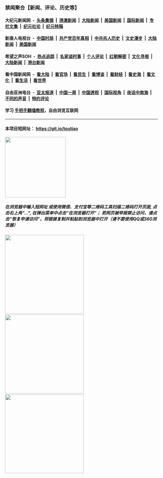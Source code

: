### 禁闻聚合【新闻、评论、历史等】

#### 大纪元新闻网 &nbsp;-&nbsp; [头条集锦](indexes/E头条集锦.md?t=02121122) &nbsp;|&nbsp; [港澳新闻](indexes/E港澳新闻.md?t=02121122)  &nbsp;|&nbsp; [大陆新闻](indexes/E大陆新闻.md?t=02121122) &nbsp;|&nbsp; [美国新闻](indexes/E美国新闻.md?t=02121122) &nbsp;|&nbsp; [国际新闻](indexes/E国际新闻.md?t=02121122) &nbsp;|&nbsp; [专栏文集](indexes/E专栏文集.md?t=02121122) &nbsp;|&nbsp; [纪元社论](indexes/E纪元社论.md?t=02121122) &nbsp;|&nbsp; [纪元特稿](indexes/E纪元特稿.md?t=02121122) 

#### 新唐人电视台 &nbsp;-&nbsp; [中国时局](indexes/N中国时局.md?t=02121122) &nbsp;|&nbsp; [共产党百年真相](indexes/N共产党百年真相.md?t=02121122) &nbsp;|&nbsp; [中共杀人历史](indexes/N中共杀人历史.md?t=02121122) &nbsp;|&nbsp; [文史漫步](indexes/N文史漫步.md?t=02121122) &nbsp;|&nbsp; [大陆新闻](indexes/N大陆新闻.md?t=02121122) &nbsp;|&nbsp; [美国新闻](indexes/N美国新闻.md?t=02121122)

#### 希望之声SOH &nbsp;-&nbsp; [热点追踪](indexes/H热点追踪.md?t=02121122) &nbsp;|&nbsp; [名家谈时事](indexes/H名家谈时事.md?t=02121122) &nbsp;|&nbsp; [个人评论](indexes/H个人评论.md?t=02121122)  &nbsp;|&nbsp; [红朝解密](indexes/H红朝解密.md?t=02121122) &nbsp;|&nbsp; [文化寻根](indexes/H文化寻根.md?t=02121122) &nbsp;|&nbsp; [大陆新闻](indexes/H大陆新闻.md?t=02121122) &nbsp;|&nbsp; [港台新闻](indexes/H港台新闻.md?t=02121122)

#### 看中国新闻网 &nbsp;-&nbsp; [看大陆](indexes/S看大陆.md?t=02121122) &nbsp;|&nbsp; [看官场](indexes/S看官场.md?t=02121122) &nbsp;|&nbsp; [看民生](indexes/S看民生.md?t=02121122)  &nbsp;|&nbsp; [看博谈](indexes/S看博谈.md?t=02121122) &nbsp;|&nbsp; [看财经](indexes/S看财经.md?t=02121122) &nbsp;|&nbsp; [看史海](indexes/S看史海.md?t=02121122) &nbsp;|&nbsp; [看文化](indexes/S看文化.md?t=02121122) &nbsp;|&nbsp; [看生活](indexes/S看生活.md?t=02121122) &nbsp;|&nbsp; [看世界](indexes/S看世界.md?t=02121122)

#### 自由亚洲电台 &nbsp;-&nbsp; [亚太报道](indexes/R亚太报道.md?t=02121122) &nbsp;|&nbsp; [中国一周](indexes/R中国一周.md?t=02121122) &nbsp;|&nbsp; [中国透视](indexes/R中国透视.md?t=02121122)  &nbsp;|&nbsp; [国际视角](indexes/R国际视角.md?t=02121122) &nbsp;|&nbsp; [夜话中南海](indexes/R夜话中南海.md?t=02121122) &nbsp;|&nbsp; [不同的声音](indexes/R不同的声音.md?t=02121122) &nbsp;|&nbsp; [特约评论](indexes/R特约评论.md?t=02121122)

#### 学习 [手把手翻墙教程](https://github.com/gfw-breaker/guides/wiki)，自由浏览互联网

----

#### 本项目短网址： https://git.io/toutiao
<img src="https://raw.githubusercontent.com/gfw-breaker/banned-news/master/scripts/img/qr.png" width="200px"/>  

##### 在浏览器中输入短网址 或使用微信、支付宝等二维码工具扫描二维码打开页面, 点击右上角"...", 在弹出菜单中点击“在浏览器打开”； 若网页被举报禁止访问，请点击“恢复申请访问”，将链接复制并粘贴到浏览器中打开（请不要使用QQ或360浏览器）

<img src="https://raw.githubusercontent.com/gfw-breaker/banned-news/master/scripts/img/1.png" width="260px"/> &nbsp; <img src="https://raw.githubusercontent.com/gfw-breaker/banned-news/master/scripts/img/2.png" width="260px"/> &nbsp; <img src="https://raw.githubusercontent.com/gfw-breaker/banned-news/master/scripts/img/3.png" width="260px"/>
